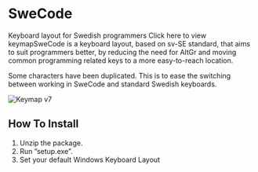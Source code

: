 SweCode
=======

Keyboard layout for Swedish programmers
Click here to view keymapSweCode is a keyboard layout, based on sv-SE standard, that aims to suit programmers better, by reducing the need for AltGr and moving common programming related keys to a more easy-to-reach location.

Some characters have been duplicated. This is to ease the switching between working in SweCode and standard Swedish keyboards.

![Keymap v7](https://github.com/jansson/SweCode/releases/download/7/map.jpg)

## How To Install ##

1.  Unzip the package.
2.  Run ”setup.exe”.
3.  Set your default Windows Keyboard Layout
